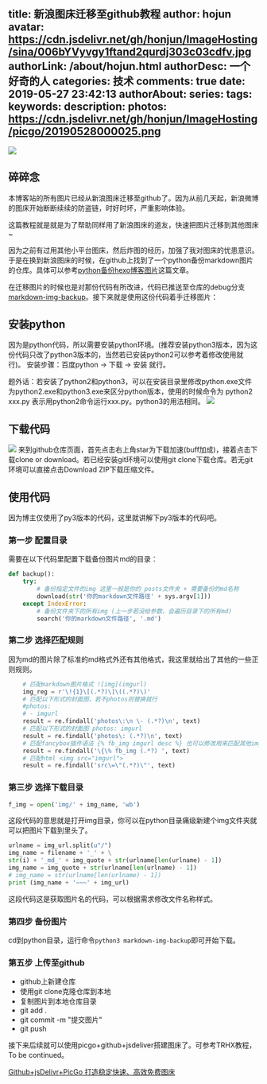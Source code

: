 title: 新浪图床迁移至github教程
author: hojun
avatar: https://cdn.jsdelivr.net/gh/honjun/ImageHosting/sina/006bYVyvgy1ftand2qurdj303c03cdfv.jpg
authorLink: /about/hojun.html
authorDesc: 一个好奇的人
categories: 技术
comments: true
date: 2019-05-27 23:42:13
authorAbout:
series:
tags:
keywords:
description: 
photos: https://cdn.jsdelivr.net/gh/honjun/ImageHosting/picgo/20190528000025.png
---
![](https://cdn.jsdelivr.net/gh/honjun/ImageHosting/picgo/20190528000025.png)

## 碎碎念

本博客站的所有图片已经从新浪图床迁移至github了。因为从前几天起，新浪微博的图床开始断断续续的防盗链，时好时坏，严重影响体验。

这篇教程就是就是为了帮助同样用了新浪图床的道友，快速把图片迁移到其他图床~

因为之前有过用其他小平台图床，然后炸图的经历，加强了我对图床的忧患意识。于是在换到新浪图床的时候，在github上找到了一个python备份markdown图片的仓库。具体可以参考[python备份hexo博客图片](https://www.hojun.cn/2018/03/29/python%E5%A4%87%E4%BB%BDhexo%E5%8D%9A%E5%AE%A2%E5%9B%BE%E7%89%87/)这篇文章。

在迁移图片的时候也是对那份代码有所改进，代码已推送至仓库的debug分支[markdown-img-backup](https://github.com/honjun/markdown-img-backup/tree/debug)。接下来就是使用这份代码着手迁移图片：

## 安装python

因为是python代码，所以需要安装python环境。(推荐安装python3版本，因为这份代码只改了python3版本的，当然若已安装python2可以参考着修改使用就行)。
安装步骤：百度python -> 下载 -> 安装 就行。

题外话：若安装了python2和python3，可以在安装目录里修改python.exe文件为python2.exe和python3.exe来区分python版本，使用的时候命令为 python2 xxx.py 表示用python2命令运行xxx.py。python3的用法相同。
![](https://cdn.jsdelivr.net/gh/honjun/ImageHosting/picgo/20190528214259.png)

## 下载代码

![](https://cdn.jsdelivr.net/gh/honjun/ImageHosting/picgo/20190528212126.png)
来到github仓库页面，首先点击右上角star为下载加速(buff加成)，接着点击下载clone or download。若已经安装git环境可以使用git clone下载仓库。若无git环境可以直接点击Download ZIP下载压缩文件。

## 使用代码

因为博主仅使用了py3版本的代码，这里就讲解下py3版本的代码吧。

### 第一步 配置目录

需要在以下代码里配置下载备份图片md的目录：
```python
def backup():
    try:
        # 备份指定文件的img 这里一般是你的_posts文件夹 + 需要备份的md名称
        download(str('你的markdown文件路径' + sys.argv[1]))
    except IndexError:
        # 备份文件夹下的所有img (上一步若没给参数，会遍历目录下的所有md)
        search('你的markdown文件路径', '.md')
```
### 第二步 选择匹配规则

因为md的图片除了标准的md格式外还有其他格式，我这里就给出了其他的一些正则规则。
```python
    # 匹配markdown图片格式 ![img](imgurl)
    img_reg = r'\!{1}\[(.*?)\]\((.*?)\)'
    # 匹配以下形式的封面图，若不photos则替换就行
    #photos: 
    # - imgurl
    result = re.findall('photos\:\n \- (.*?)\n', text)
    # 匹配以下形式的封面图 photos: imgurl
    result = re.findall('photos\: (.*?)\n', text)
    # 匹配fancybox插件语法 {% fb_img imgurl desc %} 也可以修改用来匹配其他img插件的语法
    result = re.findall('\{\% fb_img (.*?) ', text)
    # 匹配html <img src="imgurl">
    result = re.findall('src\=\"(.*?)\"', text)
```

### 第三步 选择下载目录

```python
f_img = open('img/' + img_name, 'wb')
```
这段代码的意思就是打开img目录，你可以在python目录痛级新建个img文件夹就可以把图片下载到里头了。

```python
urlname = img_url.split(u"/")
img_name = filename + '_' + \
str(i) + '_md_' + img_quote + str(urlname[len(urlname) - 1])
img_name = img_quote + str(urlname[len(urlname) - 1])
# img_name = str(urlname[len(urlname) - 1])
print (img_name + '~~~' + img_url)
```
这段代码这是获取图片名的代码，可以根据需求修改文件名称样式。

### 第四步 备份图片

cd到python目录，运行命令`python3 markdown-img-backup`即可开始下载。

### 第五步 上传至github

 - github上新建仓库
 - 使用git clone克隆仓库到本地
 - 复制图片到本地仓库目录
 - git add .
 - git commit -m "提交图片"
 - git push

接下来后续就可以使用picgo+github+jsdeliver搭建图床了。可参考TRHX教程，To be continued。

[Github+jsDelivr+PicGo 打造稳定快速、高效免费图床](https://www.itrhx.com/2019/08/01/A27-image-hosting/)
